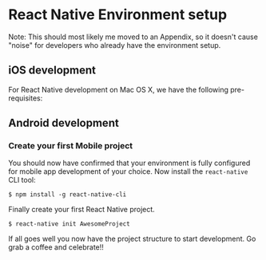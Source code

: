 # React Native Environment setup

Note: This should most likely me moved to an Appendix, so it doesn't cause "noise" for developers who already have the environment setup.

## iOS development

For React Native development on Mac OS X, we have the following pre-requisites:

## Android development

### Create your first Mobile project

You should now have confirmed that your environment is fully configured for mobile app development of your choice. 
Now install the `react-native` CLI tool:

`$ npm install -g react-native-cli`

Finally create your first React Native project.

`$ react-native init AwesomeProject`

If all goes well you now have the project structure to start development. Go grab a coffee and celebrate!!